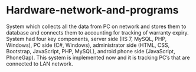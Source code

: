 # Hardware-network-and-programs

System which collects all the data from PC on network and stores them to database and connects them to accounting for tracking of warranty expiry. System had four key components, server side (IIS 7, MySQL, PHP, Windows), PC side (C#, Windows), administrator side (HTML, CSS, Bootstrap, JavaScript, PHP, MySQL), android phone side (JavaScript, PhoneGap). This system is implemented now and it is tracking PC’s that are connected to LAN network.
